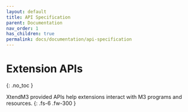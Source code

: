 ```yaml
---
layout: default
title: API Specification
parent: Documentation
nav_order: 1
has_children: true
permalink: docs/documentation/api-specification
---
```



# Extension APIs
{: .no_toc }

XtendM3 provided APIs help extensions interact with M3 programs and resources.
{: .fs-6 .fw-300 }

